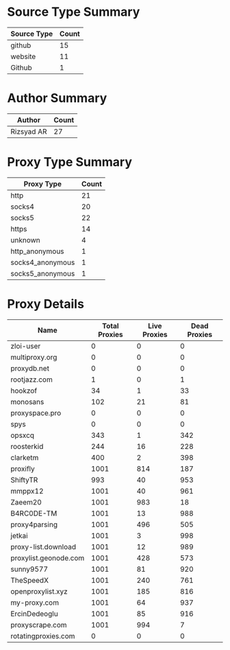 # Source Type Summary

| Source Type | Count |
|-------------|-------|
| github | 15 |
| website | 11 |
| Github | 1 |


# Author Summary

| Author | Count |
|--------|-------|
| Rizsyad AR | 27 |


# Proxy Type Summary

| Proxy Type | Count |
|------------|-------|
| http | 21 |
| socks4 | 20 |
| socks5 | 22 |
| https | 14 |
| unknown | 4 |
| http_anonymous | 1 |
| socks4_anonymous | 1 |
| socks5_anonymous | 1 |


# Proxy Details

| Name | Total Proxies | Live Proxies | Dead Proxies |
|------|---------------|--------------|---------------|
| zloi-user | 0 | 0 | 0 |
| multiproxy.org | 0 | 0 | 0 |
| proxydb.net | 0 | 0 | 0 |
| rootjazz.com | 1 | 0 | 1 |
| hookzof | 34 | 1 | 33 |
| monosans | 102 | 21 | 81 |
| proxyspace.pro | 0 | 0 | 0 |
| spys | 0 | 0 | 0 |
| opsxcq | 343 | 1 | 342 |
| roosterkid | 244 | 16 | 228 |
| clarketm | 400 | 2 | 398 |
| proxifly | 1001 | 814 | 187 |
| ShiftyTR | 993 | 40 | 953 |
| mmppx12 | 1001 | 40 | 961 |
| Zaeem20 | 1001 | 983 | 18 |
| B4RC0DE-TM | 1001 | 13 | 988 |
| proxy4parsing | 1001 | 496 | 505 |
| jetkai | 1001 | 3 | 998 |
| proxy-list.download | 1001 | 12 | 989 |
| proxylist.geonode.com | 1001 | 428 | 573 |
| sunny9577 | 1001 | 81 | 920 |
| TheSpeedX | 1001 | 240 | 761 |
| openproxylist.xyz | 1001 | 185 | 816 |
| my-proxy.com | 1001 | 64 | 937 |
| ErcinDedeoglu | 1001 | 85 | 916 |
| proxyscrape.com | 1001 | 994 | 7 |
| rotatingproxies.com | 0 | 0 | 0 |
